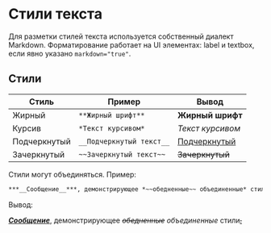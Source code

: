# Стили текста

Для разметки стилей текста используется собственный диалект Markdown.
Форматирование работает на UI элементах: label и textbox, если явно указано `markdown="true"`.

## Стили

| Стиль        | Пример                    | Вывод                   |
| ------------ | ------------------------- | ----------------------- |
| Жирный       | `**Жирный шрифт**`        | **Жирный шрифт**        |
| Курсив       | `*Текст курсивом*`        | *Текст курсивом*        |
| Подчеркнутый | `__Подчеркнутый текст__`  | <ins>Подчеркнутый</ins> |
| Зачеркнутый  | `~~Зачеркнутый текст~~`   | ~~Зачеркнутый~~         |

Стили могут объединяться. Пример:
```md
***__Сообщение__***, демонстрирующее *~~обедненные~~ объединенные* стили__~~.~~__
```
Вывод:

***<ins>Сообщение</ins>***, демонстрирующее *~~обедненные~~ объединенные* стили<ins>~~.~~</ins>
